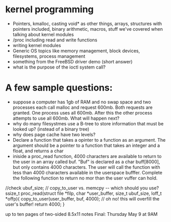 # kernel programming
 * Pointers, kmalloc, casting void* as other things, arrays, structures with pointers included, binary arithmetic, macros, stuff we've covered when talking about kernel modules
 * /proc including read and write functions
 * writing kernel modules
 * Generic OS topics like memory management, block devices, filesystems, process management
 * something from the FreeBSD driver demo (short answer)
 * what is the purpose of the ioctl system call?
 
# A few sample questions: 
* suppose a computer has 1gb of RAM and no swap space and two processes each call malloc and request 600mb. Both requests are granted. One process uses all 600mb. After this the other process attempts to use all 600mb. What will happen next?
* why do many filesystmes use a B-tree to store information that must be looked up? (instead of a binary tree)
* why does page cache have two levels?
* Declare a function that takes a opinter to a function as an argument. The argument should be a pointer to a function that takes an integer and a float, and returns a char 
* iniside a proc_read function, 4000 characters are available to return to the user in an array called buf. "Buf" is declared as a char buff[8000], but only contains 4000 characters. The user will call the function with less than 4000 characters available in the userspace bufffer. Complete the following function to return no mor than the user vuffer can hold.

//check ubuf_size;
// copy_to_user vs. memcpy -- which should you use?
ssize_t proc_read(struct file *filp, char *user_buffer, size_t ubuf_size, loff_t *offp){
  copy_to_user(user_buffer, buf, 4000); // oh no! this will overfill the user's buffer!
  return 4000;
}

up to ten pages of two-sided 8.5x11 notes
Final: Thursday May 9 at 9AM
